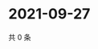 # 2021-09-27

共 0 条

<!-- BEGIN WEIBO -->
<!-- 最后更新时间 Mon Sep 27 2021 05:11:30 GMT+0800 (China Standard Time) -->

<!-- END WEIBO -->
